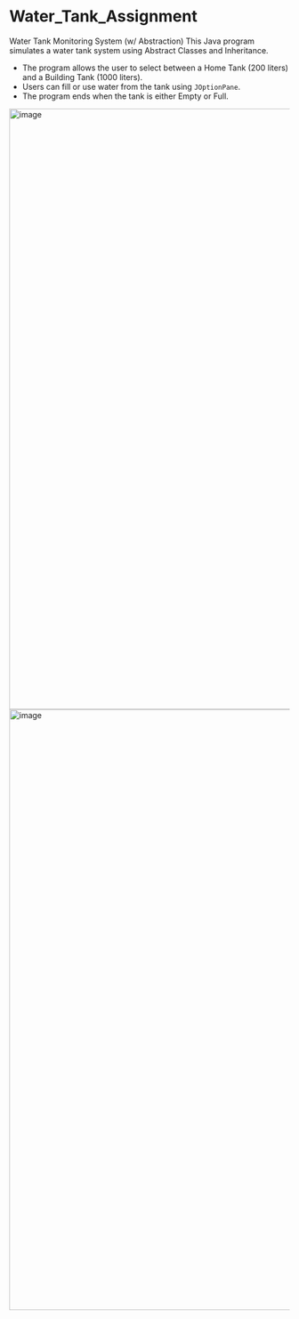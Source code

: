 # Water_Tank_Assignment
Water Tank Monitoring System (w/ Abstraction)
This Java program simulates a water tank system using Abstract Classes and Inheritance.  
- The program allows the user to select between a Home Tank (200 liters) and a Building Tank (1000 liters).  
- Users can fill or use water from the tank using `JOptionPane`.  
- The program ends when the tank is either Empty or Full.

<img width="1920" height="1080" alt="image" src="https://github.com/user-attachments/assets/ce308623-3c9f-4dd4-ba4e-f82ef2c41d55" />
<img width="1920" height="1080" alt="image" src="https://github.com/user-attachments/assets/2071df81-97cc-4955-b8ad-4cbdd2e1d401" />
